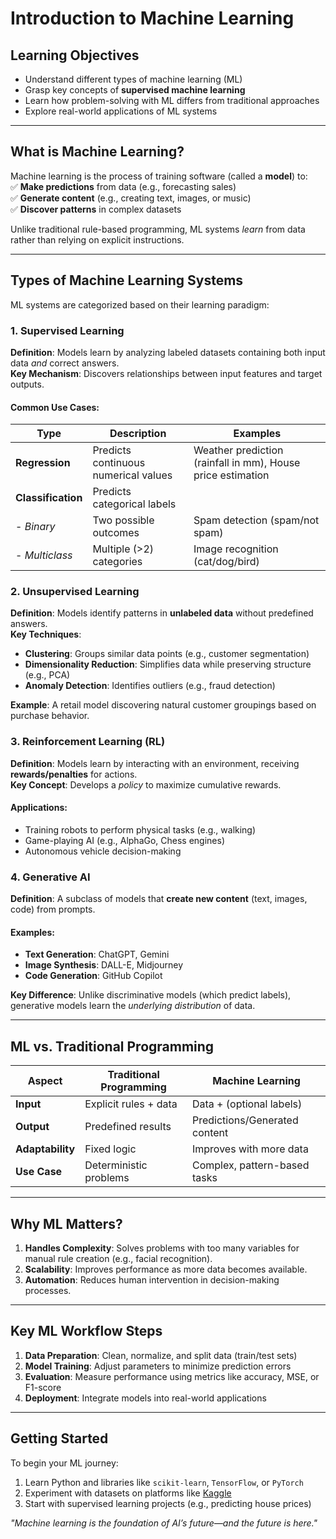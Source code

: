 # Introduction to Machine Learning

## Learning Objectives
- Understand different types of machine learning (ML)
- Grasp key concepts of **supervised machine learning**
- Learn how problem-solving with ML differs from traditional approaches
- Explore real-world applications of ML systems

---

## What is Machine Learning?
Machine learning is the process of training software (called a **model**) to:  
✅ **Make predictions** from data (e.g., forecasting sales)  
✅ **Generate content** (e.g., creating text, images, or music)  
✅ **Discover patterns** in complex datasets  

Unlike traditional rule-based programming, ML systems *learn* from data rather than relying on explicit instructions.

---

## Types of Machine Learning Systems
ML systems are categorized based on their learning paradigm:

### 1. Supervised Learning
**Definition**: Models learn by analyzing labeled datasets containing both input data *and* correct answers.  
**Key Mechanism**: Discovers relationships between input features and target outputs.  

#### Common Use Cases:
| Type | Description | Examples |
|------|-------------|----------|
| **Regression** | Predicts continuous numerical values | Weather prediction (rainfall in mm), House price estimation |
| **Classification** | Predicts categorical labels |  |
| - *Binary* | Two possible outcomes | Spam detection (spam/not spam) |
| - *Multiclass* | Multiple (>2) categories | Image recognition (cat/dog/bird) |

### 2. Unsupervised Learning
**Definition**: Models identify patterns in **unlabeled data** without predefined answers.  
**Key Techniques**:  
- **Clustering**: Groups similar data points (e.g., customer segmentation)  
- **Dimensionality Reduction**: Simplifies data while preserving structure (e.g., PCA)  
- **Anomaly Detection**: Identifies outliers (e.g., fraud detection)  

**Example**: A retail model discovering natural customer groupings based on purchase behavior.

### 3. Reinforcement Learning (RL)
**Definition**: Models learn by interacting with an environment, receiving **rewards/penalties** for actions.  
**Key Concept**: Develops a *policy* to maximize cumulative rewards.  

#### Applications:
- Training robots to perform physical tasks (e.g., walking)  
- Game-playing AI (e.g., AlphaGo, Chess engines)  
- Autonomous vehicle decision-making  

### 4. Generative AI
**Definition**: A subclass of models that **create new content** (text, images, code) from prompts.  

#### Examples:
- **Text Generation**: ChatGPT, Gemini  
- **Image Synthesis**: DALL-E, Midjourney  
- **Code Generation**: GitHub Copilot  

**Key Difference**: Unlike discriminative models (which predict labels), generative models learn the *underlying distribution* of data.

---

## ML vs. Traditional Programming
| Aspect | Traditional Programming | Machine Learning |
|--------|-------------------------|-------------------|
| **Input** | Explicit rules + data | Data + (optional labels) |
| **Output** | Predefined results | Predictions/Generated content |
| **Adaptability** | Fixed logic | Improves with more data |
| **Use Case** | Deterministic problems | Complex, pattern-based tasks |

---

## Why ML Matters?
1. **Handles Complexity**: Solves problems with too many variables for manual rule creation (e.g., facial recognition).  
2. **Scalability**: Improves performance as more data becomes available.  
3. **Automation**: Reduces human intervention in decision-making processes.  

---

## Key ML Workflow Steps
1. **Data Preparation**: Clean, normalize, and split data (train/test sets)  
2. **Model Training**: Adjust parameters to minimize prediction errors  
3. **Evaluation**: Measure performance using metrics like accuracy, MSE, or F1-score  
4. **Deployment**: Integrate models into real-world applications  

---

## Getting Started
To begin your ML journey:  
1. Learn Python and libraries like `scikit-learn`, `TensorFlow`, or `PyTorch`  
2. Experiment with datasets on platforms like [Kaggle](https://www.kaggle.com/)  
3. Start with supervised learning projects (e.g., predicting house prices)  

*"Machine learning is the foundation of AI’s future—and the future is here."*  